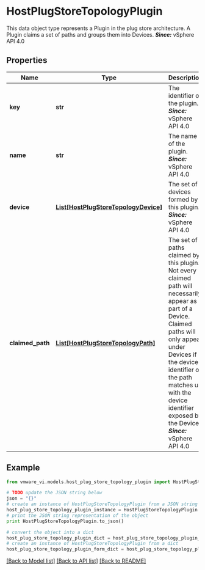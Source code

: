 # HostPlugStoreTopologyPlugin

This data object type represents a Plugin in the plug store architecture.  A Plugin claims a set of paths and groups them into Devices.  ***Since:*** vSphere API 4.0 

## Properties
Name | Type | Description | Notes
------------ | ------------- | ------------- | -------------
**key** | **str** | The identifier of the plugin.  ***Since:*** vSphere API 4.0  | 
**name** | **str** | The name of the plugin.  ***Since:*** vSphere API 4.0  | 
**device** | [**List[HostPlugStoreTopologyDevice]**](HostPlugStoreTopologyDevice.md) | The set of devices formed by this plugin.  ***Since:*** vSphere API 4.0  | [optional] 
**claimed_path** | [**List[HostPlugStoreTopologyPath]**](HostPlugStoreTopologyPath.md) | The set of paths claimed by this plugin.  Not every claimed path will necessarily appear as part of a Device. Claimed paths will only appear under Devices if the device identifier of the path matches up with the device identifier exposed by the Device.  ***Since:*** vSphere API 4.0  | [optional] 

## Example

```python
from vmware_vi.models.host_plug_store_topology_plugin import HostPlugStoreTopologyPlugin

# TODO update the JSON string below
json = "{}"
# create an instance of HostPlugStoreTopologyPlugin from a JSON string
host_plug_store_topology_plugin_instance = HostPlugStoreTopologyPlugin.from_json(json)
# print the JSON string representation of the object
print HostPlugStoreTopologyPlugin.to_json()

# convert the object into a dict
host_plug_store_topology_plugin_dict = host_plug_store_topology_plugin_instance.to_dict()
# create an instance of HostPlugStoreTopologyPlugin from a dict
host_plug_store_topology_plugin_form_dict = host_plug_store_topology_plugin.from_dict(host_plug_store_topology_plugin_dict)
```
[[Back to Model list]](../README.md#documentation-for-models) [[Back to API list]](../README.md#documentation-for-api-endpoints) [[Back to README]](../README.md)


